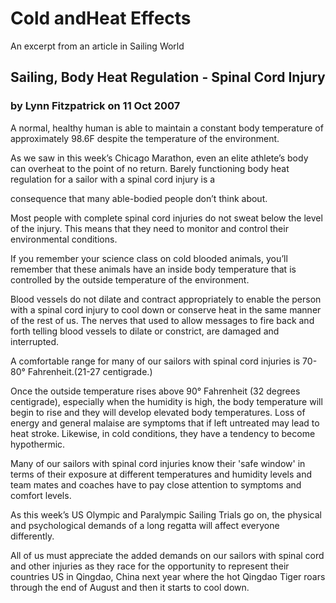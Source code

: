 # Cold andHeat Effects

An excerpt from an article in Sailing World

## Sailing, Body Heat Regulation - Spinal Cord Injury

### by Lynn Fitzpatrick on 11 Oct 2007

A normal, healthy human is able to maintain a constant body temperature of approximately 98.6F
despite the temperature of the environment.

As we saw in this week’s Chicago Marathon, even an elite athlete’s body can overheat to the
point of no return. Barely functioning body heat regulation for a sailor with a spinal cord injury is a

consequence that many able-bodied people don’t think about.

Most people with complete spinal cord injuries do not sweat below the level of the injury. This means that they need to monitor and control their environmental conditions.

If you remember your science class on cold blooded animals, you’ll remember that these animals
have an inside body temperature that is controlled by the outside temperature of the
environment.

Blood vessels do not dilate and contract appropriately to enable the person with a spinal cord injury to cool down or conserve heat in the same manner of the rest of us. The nerves that used to allow messages to fire back and forth telling blood vessels to dilate or constrict, are damaged
and interrupted.

A comfortable range for many of our sailors with spinal cord injuries is 70-80° Fahrenheit.(21-27
centigrade.)

Once the outside temperature rises above 90° Fahrenheit (32 degrees centigrade), especially when the humidity is high, the body temperature will begin to rise and they will develop elevated body temperatures. Loss of energy and general malaise are symptoms that if left untreated may lead to heat stroke. Likewise, in cold conditions, they have a tendency to become hypothermic.

Many of our sailors with spinal cord injuries know their 'safe window' in terms of their exposure at different temperatures and humidity levels and team mates and coaches have to pay close attention to symptoms and comfort levels.

As this week’s US Olympic and Paralympic Sailing Trials go on, the physical and psychological
demands of a long regatta will affect everyone differently.

All of us must appreciate the added demands on our sailors with spinal cord and other injuries as
they race for the opportunity to represent their countries US in Qingdao, China next year where
the hot Qingdao Tiger roars through the end of August and then it starts to cool down.
